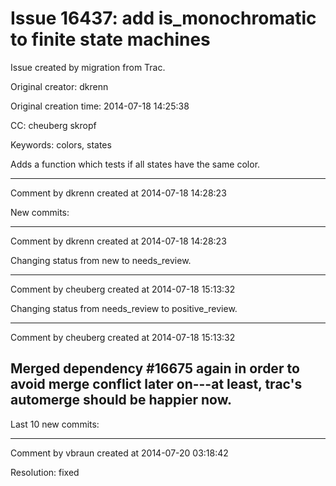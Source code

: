 # Issue 16437: add is_monochromatic to finite state machines

Issue created by migration from Trac.

Original creator: dkrenn

Original creation time: 2014-07-18 14:25:38

CC:  cheuberg skropf

Keywords: colors, states

Adds a function which tests if all states have the same color.


---

Comment by dkrenn created at 2014-07-18 14:28:23

New commits:


---

Comment by dkrenn created at 2014-07-18 14:28:23

Changing status from new to needs_review.


---

Comment by cheuberg created at 2014-07-18 15:13:32

Changing status from needs_review to positive_review.


---

Comment by cheuberg created at 2014-07-18 15:13:32

Merged dependency #16675 again in order to avoid merge conflict later on---at least, trac's automerge should be happier now.
----
Last 10 new commits:


---

Comment by vbraun created at 2014-07-20 03:18:42

Resolution: fixed
